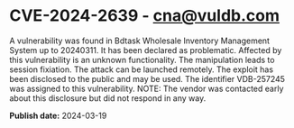 # CVE-2024-2639 - cna@vuldb.com

A vulnerability was found in Bdtask Wholesale Inventory Management System up to 20240311. It has been declared as problematic. Affected by this vulnerability is an unknown functionality. The manipulation leads to session fixiation. The attack can be launched remotely. The exploit has been disclosed to the public and may be used. The identifier VDB-257245 was assigned to this vulnerability. NOTE: The vendor was contacted early about this disclosure but did not respond in any way.

**Publish date:** 2024-03-19
